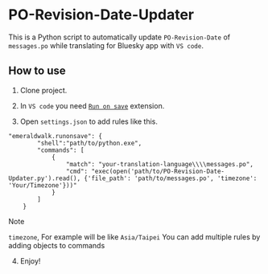 # PO-Revision-Date-Updater

This is a Python script to automatically update `PO-Revision-Date` of `messages.po` while translating for Bluesky app with `VS code`.

## How to use

1. Clone project.

2. In `VS code` you need [`Run on save`](https://marketplace.visualstudio.com/items?itemName=emeraldwalk.RunOnSave) extension.

4. Open `settings.json` to add rules like this.

```
"emeraldwalk.runonsave": {
        "shell":"path/to/python.exe",
        "commands": [
            {
                "match": "your-translation-language\\\\messages.po",
                "cmd": "exec(open('path/to/PO-Revision-Date-Updater.py').read(), {'file_path': 'path/to/messages.po', 'timezone': 'Your/Timezone'}))"
            }
        ]
    }
```

> [!NOTE]
>  `timezone`, For example will be like `Asia/Taipei`
>  You can add multiple rules by adding objects to commands

4. Enjoy!